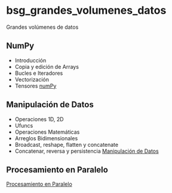 # bsg_grandes_volumenes_datos
Grandes volúmenes de datos

## NumPy
- Introducción
- Copia y edición de Arrays
- Bucles e Iteradores
- Vectorización
- Tensores
[numPy](https://colab.research.google.com/drive/17xLjMQEcCkqCUeVyxlp77g_MRoJASkqy#scrollTo=2bMzPjIEprGa)

## Manipulación de Datos
- Operaciones 1D, 2D
- Ufuncs
- Operaciones Matemáticas
- Arreglos Bidimensionales
- Broadcast, reshape, flatten y concatenate
- Concatenar, reversa y persistencia
[Manipulación de Datos](https://colab.research.google.com/drive/1H6H-MBNdTD6L3slE4rGXHc_nxfLheEPx)

## Procesamiento en Paralelo
[Procesamiento en Paralelo](https://colab.research.google.com/drive/1YW0vcrtkSWIIFCjZmz-Fhn8nzuBKx0g7)
